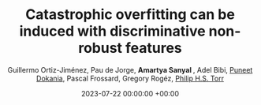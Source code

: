 ---
layout: post
categories: research
authors: "Amartya Sanyal"
title:  "Catastrophic overfitting can be induced with discriminative non-robust features"
date:   2023-07-22 00:00:00 +00:00
image: /images/beta-epsilon.jpg
author: Guillermo Ortiz-Jiménez, Pau de Jorge,  <strong> Amartya Sanyal </strong>, Adel Bibi,  <a href="https://puneetkdokania.github.io/">Puneet Dokania</a>, Pascal Frossard, Gregory Rogéz, <a href="https://www.robots.ox.ac.uk/~phst/">Philip H.S. Torr</a> 
important: new
accepted: yes
venue: <a href="https://openreview.net/group?id=TMLR">  TMLR </a>
shortVenue: TMLR
arxiv: https://arxiv.org/abs/2206.08242
code: https://github.com/gortizji/co_features
---